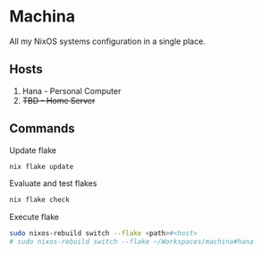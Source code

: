# Machina

All my NixOS systems configuration in a single place.

## Hosts

1.  Hana - Personal Computer
2.  ~~TBD - Home Server~~

## Commands

Update flake

```bash
nix flake update
```

Evaluate and test flakes

```bash
nix flake check
```

Execute flake

```bash
sudo nixos-rebuild switch --flake <path>#<host>
# sudo nixos-rebuild switch --flake ~/Workspaces/machina#hana
```
